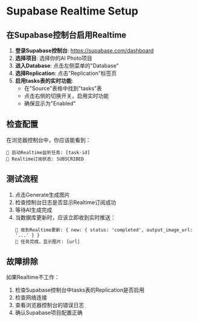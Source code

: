 # Supabase Realtime Setup

## 在Supabase控制台启用Realtime

1. **登录Supabase控制台**: https://supabase.com/dashboard
2. **选择项目**: 选择你的AI Photo项目
3. **进入Database**: 点击左侧菜单的"Database"
4. **选择Replication**: 点击"Replication"标签页
5. **启用tasks表的实时功能**:
   - 在"Source"表格中找到"tasks"表
   - 点击右侧的切换开关，启用实时功能
   - 确保显示为"Enabled"

## 检查配置

在浏览器控制台中，你应该能看到：
```
📡 启动Realtime监听任务: [task-id]
📡 Realtime订阅状态: SUBSCRIBED
```

## 测试流程

1. 点击Generate生成图片
2. 检查控制台日志是否显示Realtime订阅成功
3. 等待AI生成完成
4. 当数据库更新时，应该立即收到实时推送：
   ```
   🔄 收到Realtime更新: { new: { status: 'completed', output_image_url: '...' } }
   🎉 任务完成，显示图片: [url]
   ```

## 故障排除

如果Realtime不工作：
1. 检查Supabase控制台中tasks表的Replication是否启用
2. 检查网络连接
3. 查看浏览器控制台的错误日志
4. 确认Supabase项目配置正确